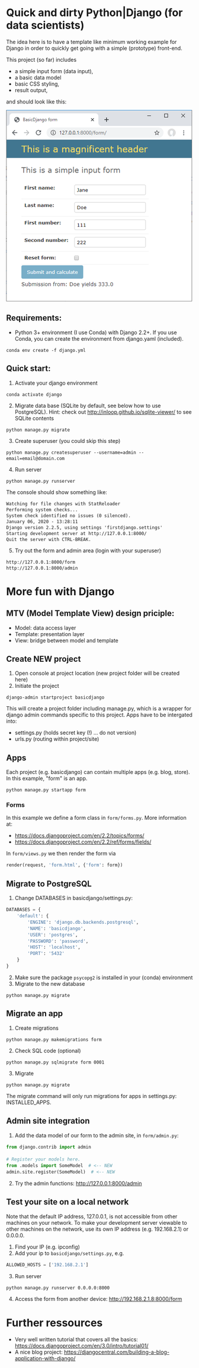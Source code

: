 # Quick and dirty Python|Django (for data scientists)

The idea here is to have a template like minimum working example for Django in order to quickly get going with a simple (prototype) front-end.

This project (so far) includes
* a simple input form (data input),
* a basic data model
* basic CSS styling,
* result output,

and should look like this:

![form](form.PNG)


## Requirements:
* Python 3+ environment (I use Conda) with Django 2.2+. If you use Conda, you can create the environment from django.yaml (included).
```
conda env create -f django.yml
```


## Quick start:
1. Activate your django environment
```
conda activate django
```
2. Migrate data base (SQLite by default, see below how to use PostgreSQL). Hint: check out http://inloop.github.io/sqlite-viewer/ to see SQLite contents
```
python manage.py migrate
```
3. Create superuser (you could skip this step)
```
python manage.py createsuperuser --username=admin --email=email@domain.com
```
4. Run server
```
python manage.py runserver
```
The console should show something like:
```
Watching for file changes with StatReloader
Performing system checks...
System check identified no issues (0 silenced).
January 06, 2020 - 13:28:11
Django version 2.2.5, using settings 'firstdjango.settings'
Starting development server at http://127.0.0.1:8000/
Quit the server with CTRL-BREAK.
```
5. Try out the form and admin area (login with your superuser)
```
http://127.0.0.1:8000/form
http://127.0.0.1:8000/admin
```

# More fun with Django


## MTV (Model Template View) design priciple:
* Model: data access layer
* Template: presentation layer
* View: bridge between model and template


## Create NEW project
1. Open console at project location (new project folder will be created here)
2. Initiate the project
```
django-admin startproject basicdjango
```
This will create a project folder including manage.py, which is a wrapper for django admin commands specific to this project. Apps have to be intergated into:
* settings.py (holds secret key (!) ... do not version)
* urls.py (routing within project/site)


## Apps
Each project (e.g. basicdjango) can contain multiple apps (e.g. blog, store). In this example, "form" is an app.
```
python manage.py startapp form
```

### Forms
In this example we define a form class in ``form/forms.py``. More information at:
* https://docs.djangoproject.com/en/2.2/topics/forms/
* https://docs.djangoproject.com/en/2.2/ref/forms/fields/

In ``form/views.py`` we then render the form via 
```python
render(request, 'form.html', {'form': form})
```


## Migrate to PostgreSQL
1. Change DATABASES in basicdjango/settings.py:
```python
DATABASES = {
    'default': {
        'ENGINE': 'django.db.backends.postgresql',
        'NAME': 'basicdjango',
        'USER': 'postgres',
        'PASSWORD': 'password',
        'HOST': 'localhost',
        'PORT': '5432'
    }
}
```
2. Make sure the package ``psycopg2`` is installed in your (conda) environment
3. Migrate to the new database
```
python manage.py migrate 
```


## Migrate an app
1. Create migrations
```
python manage.py makemigrations form
```
2. Check SQL code (optional)
```
python manage.py sqlmigrate form 0001
```
3. Migrate
```
python manage.py migrate
```
The migrate command will only run migrations for apps in settings.py: INSTALLED_APPS.


## Admin site integration
1. Add the data model of our form to the admin site, in ``form/admin.py``:
```python
from django.contrib import admin

# Register your models here.
from .models import SomeModel  # <-- NEW
admin.site.register(SomeModel)  # <-- NEW
```
2. Try the admin functions: http://127.0.0.1:8000/admin


## Test your site on a local network
Note that the default IP address, 127.0.0.1, is not accessible from other machines on your network. To make your development server viewable to other machines on the network, use its own IP address (e.g. 192.168.2.1) or 0.0.0.0.
1. Find your IP (e.g. ipconfig)
2. Add your ip to ``basicdjango/settings.py``, e.g.
```python
ALLOWED_HOSTS = ['192.168.2.1']
```
3. Run server
```
python manage.py runserver 0.0.0.0:8000
```
4. Access the form from another device: http://192.168.2.1.8:8000/form


# Further ressources
* Very well written tutorial that covers all the basics: https://docs.djangoproject.com/en/3.0/intro/tutorial01/
* A nice blog project: https://djangocentral.com/building-a-blog-application-with-django/


